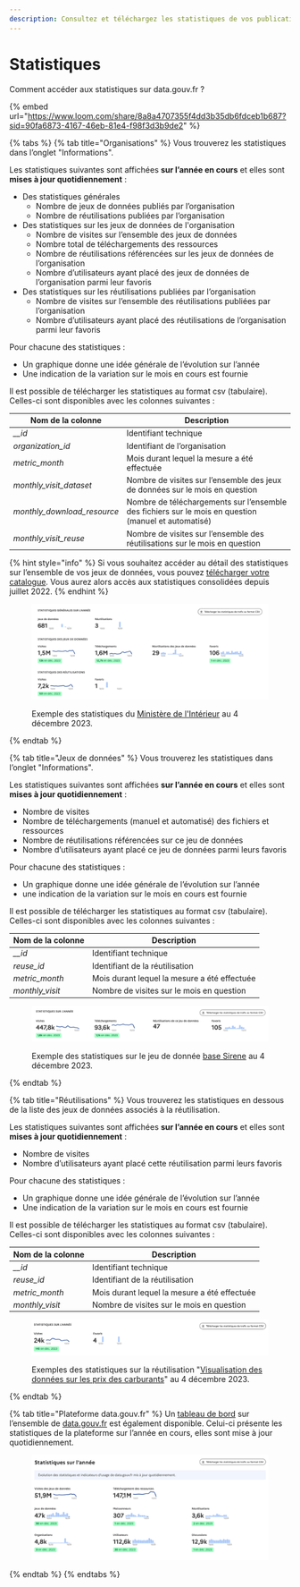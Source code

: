 ```yaml
---
description: Consultez et téléchargez les statistiques de vos publications
---
```


# Statistiques

Comment accéder aux statistiques sur data.gouv.fr ?

{% embed url="https://www.loom.com/share/8a8a4707355f4dd3b35db6fdceb1b687?sid=90fa6873-4167-46eb-81e4-f98f3d3b9de2" %}

{% tabs %}
{% tab title="Organisations" %}
Vous trouverez les statistiques dans l’onglet "Informations".

Les statistiques suivantes sont affichées **sur l’année en cours** et elles sont **mises à jour quotidiennement** :

* Des statistiques générales
  * Nombre de jeux de données publiés par l’organisation
  * Nombre de réutilisations publiées par l’organisation
* Des statistiques sur les jeux de données de l'organisation
  * Nombre de visites sur l’ensemble des jeux de données
  * Nombre total de téléchargements des ressources
  * Nombre de réutilisations référencées sur les jeux de données de l’organisation
  * Nombre d’utilisateurs ayant placé des jeux de données de l’organisation parmi leur favoris
* Des statistiques sur les réutilisations publiées par l’organisation
  * Nombre de visites sur l’ensemble des réutilisations publiées par l’organisation
  * Nombre d’utilisateurs ayant placé des réutilisations de l’organisation parmi leur favoris

Pour chacune des statistiques :

* Un graphique donne une idée générale de l’évolution sur l’année
* Une indication de la variation sur le mois en cours est fournie

Il est possible de télécharger les statistiques au format csv (tabulaire). Celles-ci sont disponibles avec les colonnes suivantes :

| Nom de la colonne             | Description                                                                                          |
| ----------------------------- | ---------------------------------------------------------------------------------------------------- |
| _\_\_id_                      | Identifiant technique                                                                                |
| _organization\_id_            | Identifiant de l’organisation                                                                        |
| _metric\_month_               | Mois durant lequel la mesure a été effectuée                                                         |
| _monthly\_visit\_dataset_     | Nombre de visites sur l’ensemble des jeux de données sur le mois en question                         |
| _monthly\_download\_resource_ | Nombre de téléchargements sur l’ensemble des fichiers sur le mois en question (manuel et automatisé) |
| _monthly\_visit\_reuse_       | Nombre de visites sur l’ensemble des réutilisations sur le mois en question                          |

{% hint style="info" %}
Si vous souhaitez accéder au détail des statistiques sur l’ensemble de vos jeux de données, vous pouvez [télécharger votre catalogue](organisation/suivre-lactivite-et-modifier-son-organisation.md#comment-telecharger-et-explorer-le-catalogue-de-donnees-dune-organisation). Vous aurez alors accès aux statistiques consolidées depuis juillet 2022.
{% endhint %}

<figure><img src="../../.gitbook/assets/image (9).png" alt=""><figcaption><p>Exemple des statistiques du <a href="https://www.data.gouv.fr/fr/organizations/ministere-de-linterieur-et-des-outre-mer/#/information">Ministère de l'Intérieur</a> au 4 décembre 2023.</p></figcaption></figure>
{% endtab %}

{% tab title="Jeux de données" %}
Vous trouverez les statistiques dans l’onglet "Informations".

Les statistiques suivantes sont affichées **sur l’année en cours** et elles sont **mises à jour quotidiennement** :

* Nombre de visites
* Nombre de téléchargements (manuel et automatisé) des fichiers et ressources
* Nombre de réutilisations référencées sur ce jeu de données
* Nombre d’utilisateurs ayant placé ce jeu de données parmi leurs favoris

Pour chacune des statistiques :

* Un graphique donne une idée générale de l’évolution sur l’année
* une indication de la variation sur le mois en cours est fournie

Il est possible de télécharger les statistiques au format csv (tabulaire). Celles-ci sont disponibles avec les colonnes suivantes :

| Nom de la colonne | Description                                  |
| ----------------- | -------------------------------------------- |
| _\_\_id_          | Identifiant technique                        |
| _reuse\_id_       | Identifiant de la réutilisation              |
| _metric\_month_   | Mois durant lequel la mesure a été effectuée |
| _monthly\_visit_  | Nombre de visites sur le mois en question    |

<figure><img src="../../.gitbook/assets/image (10).png" alt=""><figcaption><p>Exemple des statistiques sur le jeu de donnée <a href="https://www.data.gouv.fr/fr/datasets/base-sirene-des-entreprises-et-de-leurs-etablissements-siren-siret/#/information">base Sirene</a> au 4 décembre 2023.</p></figcaption></figure>
{% endtab %}

{% tab title="Réutilisations" %}
Vous trouverez les statistiques en dessous de la liste des jeux de données associés à la réutilisation.

Les statistiques suivantes sont affichées **sur l’année en cours** et elles sont **mises à jour quotidiennement** :

* Nombre de visites
* Nombre d’utilisateurs ayant placé cette réutilisation parmi leurs favoris

Pour chacune des statistiques :

* Un graphique donne une idée générale de l’évolution sur l’année
* Une indication de la variation sur le mois en cours est fournie

Il est possible de télécharger les statistiques au format csv (tabulaire). Celles-ci sont disponibles avec les colonnes suivantes :&#x20;

| Nom de la colonne | Description                                  |
| ----------------- | -------------------------------------------- |
| _\_\_id_          | Identifiant technique                        |
| _reuse\_id_       | Identifiant de la réutilisation              |
| _metric\_month_   | Mois durant lequel la mesure a été effectuée |
| _monthly\_visit_  | Nombre de visites sur le mois en question    |

<figure><img src="../../.gitbook/assets/image (11).png" alt=""><figcaption><p>Exemples des statistiques sur la réutilisation "<a href="https://www.data.gouv.fr/fr/reuses/visualisation-des-donnees-sur-les-prix-des-carburants/">Visualisation des données sur les prix des carburants</a>" au 4 décembre 2023.</p></figcaption></figure>
{% endtab %}

{% tab title="Plateforme data.gouv.fr" %}
Un [tableau de bord](https://www.data.gouv.fr/fr/dashboard/) sur l’ensemble de [data.gouv.fr](http://data.gouv.fr/) est également disponible. Celui-ci présente les statistiques de la plateforme sur l’année en cours, elles sont mise à jour quotidiennement.

<figure><img src="../../.gitbook/assets/image (7).png" alt=""><figcaption></figcaption></figure>
{% endtab %}
{% endtabs %}

